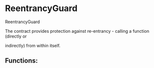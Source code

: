 # ReentrancyGuard

ReentrancyGuard

The contract provides protection against re-entrancy - calling a function \(directly or

indirectly\) from within itself.

## Functions:

